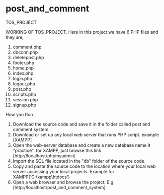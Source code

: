 # post_and_comment
TOS_PROJECT

WORKING OF TOS_PROJECT.
Here in this project we have 6 PHP files and they are,
1. comment.php
2. dbconn.php
3. deletepost.php
4. footer.php
5. home.php
6. index.php
7. login.php
8. logout.php
9. post.php
10. scripts.php
11. session.php
12. signup.php

How you Run
1. Download the source code and save it in the folder called post and comment system.
2. Download or set up any local web server that runs PHP script. example [XAMPP]
3. Open the web-server database and create a new database name it "practice". for XAMPP, just browse this link [http://localhost/phpmyadmin]
4. Import the SQL file located in the "db" folder of the source code.
5. Copy and paste the source code to the location where your local web server accessing your local projects. Example for XAMPP('C:\xampp\htdocs')
6. Open a web browser and browse the project. E.g [http://localhost/post_and_comment_system]
